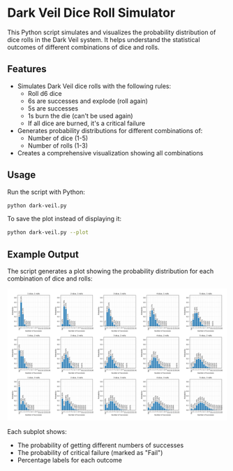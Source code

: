 # Dark Veil Dice Roll Simulator

This Python script simulates and visualizes the probability distribution of dice rolls in the Dark Veil system. It helps understand the statistical outcomes of different combinations of dice and rolls.

## Features

- Simulates Dark Veil dice rolls with the following rules:
  - Roll d6 dice
  - 6s are successes and explode (roll again)
  - 5s are successes
  - 1s burn the die (can't be used again)
  - If all dice are burned, it's a critical failure
- Generates probability distributions for different combinations of:
  - Number of dice (1-5)
  - Number of rolls (1-3)
- Creates a comprehensive visualization showing all combinations

## Usage

Run the script with Python:

```bash
python dark-veil.py
```

To save the plot instead of displaying it:

```bash
python dark-veil.py --plot
```

## Example Output

The script generates a plot showing the probability distribution for each combination of dice and rolls:

![Dark Veil Probability Distribution](dark-veil.png)

Each subplot shows:
- The probability of getting different numbers of successes
- The probability of critical failure (marked as "Fail")
- Percentage labels for each outcome 